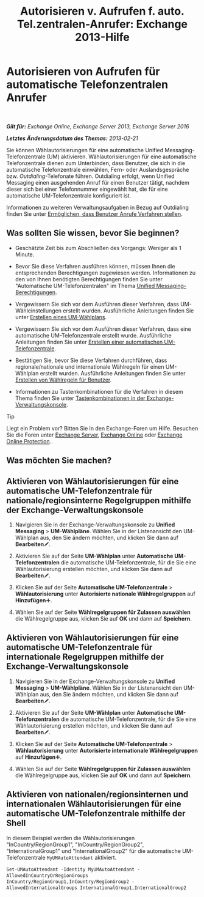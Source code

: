 ﻿---
title: 'Autorisieren v. Aufrufen f. auto. Tel.zentralen-Anrufer: Exchange 2013-Hilfe'
TOCTitle: Autorisieren von Aufrufen für automatische Telefonzentralen Anrufer
ms:assetid: c6c94fad-64df-44aa-a198-980f017ef716
ms:mtpsurl: https://technet.microsoft.com/de-de/library/Bb691238(v=EXCHG.150)
ms:contentKeyID: 51409340
ms.date: 05/23/2018
mtps_version: v=EXCHG.150
ms.translationtype: MT
---

# Autorisieren von Aufrufen für automatische Telefonzentralen Anrufer

 

_**Gilt für:** Exchange Online, Exchange Server 2013, Exchange Server 2016_

_**Letztes Änderungsdatum des Themas:** 2013-02-21_

Sie können Wählautorisierungen für eine automatische Unified Messaging-Telefonzentrale (UM) aktivieren. Wählautorisierungen für eine automatische Telefonzentrale dienen zum Unterbinden, dass Benutzer, die sich in die automatische Telefonzentrale einwählen, Fern- oder Auslandsgespräche bzw. *Outdialing*-Telefonate führen. Outdialing erfolgt, wenn Unified Messaging einen ausgehenden Anruf für einen Benutzer tätigt, nachdem dieser sich bei einer Telefonnummer eingewählt hat, die für eine automatische UM-Telefonzentrale konfiguriert ist.

Informationen zu weiteren Verwaltungsaufgaben in Bezug auf Outdialing finden Sie unter [Ermöglichen, dass Benutzer Anrufe Verfahren stellen](allowing-users-to-make-calls-procedures-exchange-2013-help.md).

## Was sollten Sie wissen, bevor Sie beginnen?

  - Geschätzte Zeit bis zum Abschließen des Vorgangs: Weniger als 1 Minute.

  - Bevor Sie diese Verfahren ausführen können, müssen Ihnen die entsprechenden Berechtigungen zugewiesen werden. Informationen zu den von Ihnen benötigten Berechtigungen finden Sie unter "Automatische UM-Telefonzentralen" im Thema [Unified Messaging-Berechtigungen](unified-messaging-permissions-exchange-2013-help.md).

  - Vergewissern Sie sich vor dem Ausführen dieser Verfahren, dass UM-Wähleinstellungen erstellt wurden. Ausführliche Anleitungen finden Sie unter [Erstellen eines UM-Wählplans](https://review.docs.microsoft.com/de-de/exchange/voice-mail-unified-messaging/connect-voice-mail-system/create-um-dial-plan).

  - Vergewissern Sie sich vor dem Ausführen dieser Verfahren, dass eine automatische UM-Telefonzentrale erstellt wurde. Ausführliche Anleitungen finden Sie unter [Erstellen einer automatischen UM-Telefonzentrale](https://review.docs.microsoft.com/de-de/exchange/voice-mail-unified-messaging/automatically-answer-and-route-calls/create-a-um-auto-attendant).

  - Bestätigen Sie, bevor Sie diese Verfahren durchführen, dass regionale/nationale und internationale Wählregeln für einen UM-Wählplan erstellt wurden. Ausführliche Anleitungen finden Sie unter [Erstellen von Wählregeln für Benutzer](https://review.docs.microsoft.com/de-de/exchange/voice-mail-unified-messaging/set-up-client-voice-mail-features/create-dialing-rules).

  - Informationen zu Tastenkombinationen für die Verfahren in diesem Thema finden Sie unter [Tastenkombinationen in der Exchange-Verwaltungskonsole](keyboard-shortcuts-in-the-exchange-admin-center-exchange-online-protection-help.md).


> [!TIP]
> Liegt ein Problem vor? Bitten Sie in den Exchange-Foren um Hilfe. Besuchen Sie die Foren unter <A href="https://go.microsoft.com/fwlink/p/?linkid=60612">Exchange Server</A>, <A href="https://go.microsoft.com/fwlink/p/?linkid=267542">Exchange Online</A> oder <A href="https://go.microsoft.com/fwlink/p/?linkid=285351">Exchange Online Protection</A>..



## Was möchten Sie machen?

## Aktivieren von Wählautorisierungen für eine automatische UM-Telefonzentrale für nationale/regionsinterne Regelgruppen mithilfe der Exchange-Verwaltungskonsole

1.  Navigieren Sie in der Exchange-Verwaltungskonsole zu **Unified Messaging** \> **UM-Wählpläne**. Wählen Sie in der Listenansicht den UM-Wählplan aus, den Sie ändern möchten, und klicken Sie dann auf **Bearbeiten**![Bearbeitungssymbol](images/Bb124582.6f53ccb2-1f13-4c02-bea0-30690e6ea71d(EXCHG.150).gif "Bearbeitungssymbol").

2.  Aktivieren Sie auf der Seite **UM-Wählplan** unter **Automatische UM-Telefonzentralen** die automatische UM-Telefonzentrale, für die Sie eine Wählautorisierung erstellen möchten, und klicken Sie dann auf **Bearbeiten**![Bearbeitungssymbol](images/Bb124582.6f53ccb2-1f13-4c02-bea0-30690e6ea71d(EXCHG.150).gif "Bearbeitungssymbol").

3.  Klicken Sie auf der Seite **Automatische UM-Telefonzentrale** \> **Wählautorisierung** unter **Autorisierte nationale Wählregelgruppen** auf **Hinzufügen**![Hinzufügen (Symbol)](images/JJ218640.c1e75329-d6d7-4073-a27d-498590bbb558(EXCHG.150).gif "Hinzufügen (Symbol)").

4.  Wählen Sie auf der Seite **Wählregelgruppen für Zulassen auswählen** die Wählregelgruppe aus, klicken Sie auf **OK** und dann auf **Speichern**.

## Aktivieren von Wählautorisierungen für eine automatische UM-Telefonzentrale für internationale Regelgruppen mithilfe der Exchange-Verwaltungskonsole

1.  Navigieren Sie in der Exchange-Verwaltungskonsole zu **Unified Messaging** \> **UM-Wählpläne**. Wählen Sie in der Listenansicht den UM-Wählplan aus, den Sie ändern möchten, und klicken Sie dann auf **Bearbeiten**![Bearbeitungssymbol](images/Bb124582.6f53ccb2-1f13-4c02-bea0-30690e6ea71d(EXCHG.150).gif "Bearbeitungssymbol").

2.  Aktivieren Sie auf der Seite **UM-Wählplan** unter **Automatische UM-Telefonzentralen** die automatische UM-Telefonzentrale, für die Sie eine Wählautorisierung erstellen möchten, und klicken Sie dann auf **Bearbeiten**![Bearbeitungssymbol](images/Bb124582.6f53ccb2-1f13-4c02-bea0-30690e6ea71d(EXCHG.150).gif "Bearbeitungssymbol").

3.  Klicken Sie auf der Seite **Automatische UM-Telefonzentrale** \> **Wählautorisierung** unter **Autorisierte internationale Wählregelgruppen** auf **Hinzufügen**![Hinzufügen (Symbol)](images/JJ218640.c1e75329-d6d7-4073-a27d-498590bbb558(EXCHG.150).gif "Hinzufügen (Symbol)").

4.  Wählen Sie auf der Seite **Wählregelgruppen für Zulassen auswählen** die Wählregelgruppe aus, klicken Sie auf **OK** und dann auf **Speichern**.

## Aktivieren von nationalen/regionsinternen und internationalen Wählautorisierungen für eine automatische UM-Telefonzentrale mithilfe der Shell

In diesem Beispiel werden die Wählautorisierungen "InCountry/RegionGroup1", "InCountry/RegionGroup2", "InternationalGroup1" und "InternationalGroup2" für die automatische UM-Telefonzentrale `MyUMAutoAttendant` aktiviert.

    Set-UMAutoAttendant -Identity MyUMAutoAttendant -AllowedInCountryOrRegionGroups InCountry/RegionGroup1,InCountry/RegionGroup2 -AllowedInternationalGroups InternationalGroup1,InternationalGroup2

